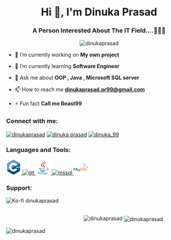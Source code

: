 <h1 align="center">Hi 👋, I'm Dinuka Prasad</h1>
<h3 align="center">A Person Interested About The IT Field....🤝🧑‍💻</h3>

<p align="center"> <img src="https://komarev.com/ghpvc/?username=dinukaprasad&label=Profile%20views&color=0e75b6&style=flat" alt="dinukaprasad" /> </p>

- 🔭 I’m currently working on **My own project**

- 🌱 I’m currently learning **Software Engineer**

- 💬 Ask me about **OOP , Java , Microsoft SQL server**

- 📫 How to reach me **dinukaprasad.pr99@gmail.com**

- ⚡ Fun fact **Call me Beast99**

<h3 align="left">Connect with me:</h3>
<p align="left">
<a href="https://linkedin.com/in/dinukaprasad" target="blank"><img align="center" src="https://raw.githubusercontent.com/rahuldkjain/github-profile-readme-generator/master/src/images/icons/Social/linked-in-alt.svg" alt="dinukaprasad" height="30" width="40" /></a>
<a href="https://fb.com/dinuka prasad" target="blank"><img align="center" src="https://raw.githubusercontent.com/rahuldkjain/github-profile-readme-generator/master/src/images/icons/Social/facebook.svg" alt="dinuka prasad" height="30" width="40" /></a>
<a href="https://instagram.com/dinuka_99" target="blank"><img align="center" src="https://raw.githubusercontent.com/rahuldkjain/github-profile-readme-generator/master/src/images/icons/Social/instagram.svg" alt="dinuka_99" height="30" width="40" /></a>
</p>

<h3 align="left">Languages and Tools:</h3>
<p align="left"> <a href="https://www.w3schools.com/cpp/" target="_blank" rel="noreferrer"> <img src="https://raw.githubusercontent.com/devicons/devicon/master/icons/cplusplus/cplusplus-original.svg" alt="cplusplus" width="40" height="40"/> </a> <a href="https://git-scm.com/" target="_blank" rel="noreferrer"> <img src="https://www.vectorlogo.zone/logos/git-scm/git-scm-icon.svg" alt="git" width="40" height="40"/> </a> <a href="https://www.java.com" target="_blank" rel="noreferrer"> <img src="https://raw.githubusercontent.com/devicons/devicon/master/icons/java/java-original.svg" alt="java" width="40" height="40"/> </a> <a href="https://www.microsoft.com/en-us/sql-server" target="_blank" rel="noreferrer"> <img src="https://www.svgrepo.com/show/303229/microsoft-sql-server-logo.svg" alt="mssql" width="40" height="40"/> </a> <a href="https://www.mysql.com/" target="_blank" rel="noreferrer"> <img src="https://raw.githubusercontent.com/devicons/devicon/master/icons/mysql/mysql-original-wordmark.svg" alt="mysql" width="40" height="40"/> </a> </p>

<h3 align="left">Support:</h3>
<p><a href="https://ko-fi.com/Ko-fi dinukaprasad"> <img align="left" src="https://cdn.ko-fi.com/cdn/kofi3.png?v=3" height="50" width="210" alt="Ko-fi dinukaprasad" /></a></p><br><br>

<p><img align="left" src="https://github-readme-stats.vercel.app/api/top-langs?username=dinukaprasad&show_icons=true&locale=en&layout=compact" alt="dinukaprasad" /></p>

<p>&nbsp;<img align="center" src="https://github-readme-stats.vercel.app/api?username=dinukaprasad&show_icons=true&locale=en" alt="dinukaprasad" /></p>

<p><img align="center" src="https://github-readme-streak-stats.herokuapp.com/?user=dinukaprasad&" alt="dinukaprasad" /></p>


